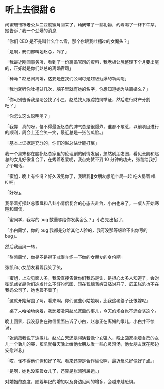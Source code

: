 
# 听上去很甜 6

闺蜜珊珊跟老公从三亚度蜜月回来了，给我带了一些礼物，约着喝了一杯下午茶，她告诉了我一个劲爆的消息

「你们 CEO 是不是叫什么什么雪，那个你跟我吐槽过的女魔头？」

「是啊，我们都叫她赵总，咋了」

「我最近刚回事务所，看到了一份离婚官司的资料，我老板让我整理下个月要出庭的，正好就是你们赵总的离婚官司」

「神马？赵总闹离婚，这要是在我们公司可是超级劲爆的新闻啊」

「我也就听你吐槽过几次，脑子里就有她的名字，你想知道她为啥离婚么？」

「你可别告诉我是老公找了小三，赵总找人跟踪拍照举证，然后进行财产分割吧？」

「你怎么这么聪明呢？」

「我靠！真的呀，怪不得最近赵总的脾气总是很爆炸，谁都不敢惹，以前项目进行的顺利，周会上还会笑一笑，最近总是一张苦瓜脸。」

「基本上证据是充分的，你们的赵总估计能打赢」



我一个周末都在脑补赵总家里的伦理剧的剧情发展，忽然刷朋友圈，看见张凯和赵总的女儿好像复合了，在秀着恩爱呢，我点完赞不到 10 分钟的功夫，张凯给我打了个电话，

「蜜姐，晚上有空吗？好久没见你了，我跟我女朋友想组个局一起 吃火锅啊 唱 K 啊」

「好呀」。



我带着打探赵总家事和八卦小情侣复合的心态去赴约，小白也来了，一桌人开始寒暄和调侃，

「蜜同学，我写的 bug 数量够给你发奖金么？」小白先出招了。

「小白同学，你的 bug 我都是分给其他人验的，我可没那等级验不出你写的 bug」。



然后我画风一转，

「张凯同学，你是不是得正式得介绍一下你的女朋友的身份啊」

张凯和小女朋友看着我笑了笑，

「蜜姐，上次见面人多，我没直接告诉你们我妈是谁，是担心太多人知道了，会对张凯或者是你们造成什么不好的氛围，现在我跟我妈已经说开了，反正张凯也不在我妈公司了，她也管不着了」

「这就开始解围了啊，看来啊，你们这些小姑娘啊，比我这老婆子还恨嫁呢」

一桌子人哈哈地笑着，我憋着没问赵总家里的事儿，今天的场合也不适合谈这个。



晚上回家，我没忍住在微信里面告诉了小白，赵总正在离婚的事儿，小白并不惊讶，

「张凯跟我说了这事儿，赵总白天还是得演着像个女强人，晚上回家抱着自己的女儿一个劲儿的哭，张凯就每天晚上给他女朋友发一些心灵鸡汤，他女朋友就在那边安慰赵总」

「哎，怪不得他们俩和好了呢，看来还算是合作愉快啊，最近赵总好像好了点。」

「是啊，她也没空管女儿了，还算是张凯狗屎运。」



对婚姻的态度，随着年纪的增加以及身边见闻的增多，会越来越恐惧。